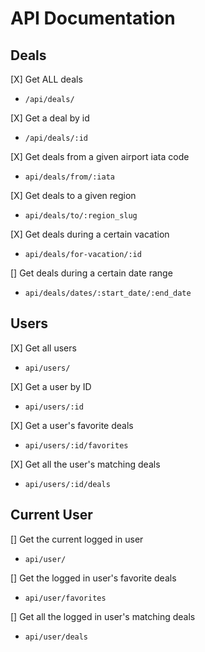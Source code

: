 # API Documentation

## Deals

[X] Get ALL deals
  + `/api/deals/`

[X] Get a deal by id
  + `/api/deals/:id`

[X] Get deals from a given airport iata code
  + `api/deals/from/:iata`

<!-- [] Get deals to a given airport iata code
  + `api/deals/to/:iata` -->

[X] Get deals to a given region
  + `api/deals/to/:region_slug`

[X] Get deals during a certain vacation
  + `api/deals/for-vacation/:id`

[] Get deals during a certain date range
  + `api/deals/dates/:start_date/:end_date`

## Users

[X] Get all users
  + `api/users/`

[X] Get a user by ID
  + `api/users/:id`

[X] Get a user's favorite deals
  + `api/users/:id/favorites`

[X] Get all the user's matching deals
  + `api/users/:id/deals`

## Current User

[] Get the current logged in user
  + `api/user/`

[] Get the logged in user's favorite deals
  + `api/user/favorites`

[] Get all the logged in user's matching deals
  + `api/user/deals`